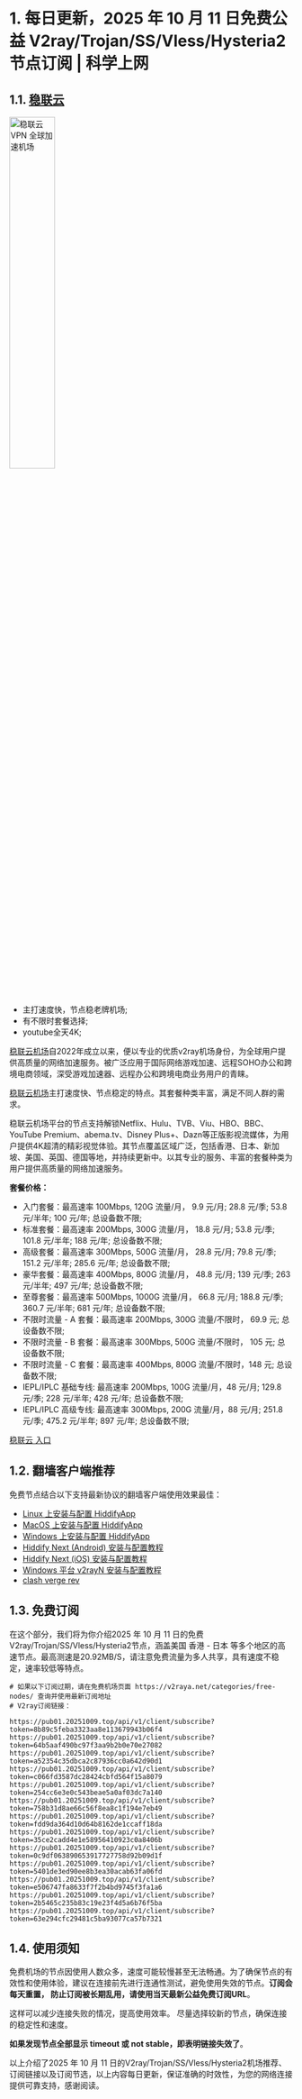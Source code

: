 # 1. 每日更新，2025 年 10 月 11 日免费公益 V2ray/Trojan/SS/Vless/Hysteria2 节点订阅 | 科学上网

## 1.1. <a  href="https://sl03.20251009.top/1" target="_blank">稳联云</a>

<a href="https://sl03.20251009.top/1" target="_blank"><image src="https://proxyplazza.com/images/stablenet/logo.png" style="width: 40%" title="稳联云 VPN 全球加速机场" alt="稳联云 VPN 全球加速机场"/> </a>

- 主打速度快，节点稳老牌机场;
- 有不限时套餐选择;
- youtube全天4K;

[稳联云机场](https://sl03.20251009.top/1)自2022年成立以来，便以专业的优质v2ray机场身份，为全球用户提供高质量的网络加速服务。被广泛应用于国际网络游戏加速、远程SOHO办公和跨境电商领域，深受游戏加速器、远程办公和跨境电商业务用户的青睐。

[稳联云机场](https://sl03.20251009.top/1)主打速度快、节点稳定的特点。其套餐种类丰富，满足不同人群的需求。

<!-- more -->

稳联云机场平台的节点支持解锁Netflix、Hulu、TVB、Viu、HBO、BBC、YouTube Premium、abema.tv、Disney Plus+、Dazn等正版影视流媒体，为用户提供4K超清的精彩视觉体验。其节点覆盖区域广泛，包括香港、日本、新加坡、美国、英国、德国等地，并持续更新中。以其专业的服务、丰富的套餐种类为用户提供高质量的网络加速服务。

**套餐价格：**

-   入门套餐：最高速率 100Mbps, 120G 流量/月， 9.9 元/月; 28.8 元/季; 53.8 元/半年; 100 元/年; 总设备数不限;
-   标准套餐：最高速率 200Mbps, 300G 流量/月， 18.8 元/月; 53.8 元/季; 101.8 元/半年; 188 元/年; 总设备数不限;
-   高级套餐：最高速率 300Mbps, 500G 流量/月， 28.8 元/月; 79.8 元/季; 151.2 元/半年; 285.6 元/年; 总设备数不限;
-   豪华套餐：最高速率 400Mbps, 800G 流量/月， 48.8 元/月; 139 元/季; 263 元/半年; 497 元/年; 总设备数不限;
-   至尊套餐：最高速率 500Mbps, 1000G 流量/月， 66.8 元/月; 188.8 元/季; 360.7 元/半年; 681 元/年; 总设备数不限;
-   不限时流量 - A 套餐：最高速率 200Mbps, 300G 流量/不限时， 69.9 元; 总设备数不限;
-   不限时流量 - B 套餐：最高速率 300Mbps, 500G 流量/不限时， 105 元; 总设备数不限;
-   不限时流量 - C 套餐：最高速率 400Mbps, 800G 流量/不限时，148 元; 总设备数不限;
-   IEPL/IPLC 基础专线: 最高速率 200Mbps, 100G 流量/月，48 元/月; 129.8 元/季; 228 元/半年; 428 元/年; 总设备数不限;
-   IEPL/IPLC 高级专线: 最高速率 300Mbps, 200G 流量/月，88 元/月; 251.8 元/季; 475.2 元/半年; 897 元/年; 总设备数不限;

<a href="https://sl03.20251009.top/1" target="_blank">稳联云 入口</a>

## 1.2. 翻墙客户端推荐

免费节点结合以下支持最新协议的翻墙客户端使用效果最佳：

- [Linux 上安装与配置 HiddifyApp](https://proxyguide.oeooe.cn/hiddifyapp/linux/)
- [MacOS 上安装与配置 HiddifyApp](https://proxyguide.oeooe.cn/hiddifyapp/macos/)
- [Windows 上安装与配置 HiddifyApp](https://proxyguide.oeooe.cn/hiddifyapp/windows/)
- [Hiddify Next (Android) 安装与配置教程](https://proxyguide.oeooe.cn/hiddifyapp/android/)
- [Hiddify Next (iOS) 安装与配置教程](https://proxyguide.oeooe.cn/hiddifyapp/ios/)
- [Windows 平台 v2rayN 安装与配置教程](https://proxyguide.oeooe.cn/v2ray/v2rayN-install/)
- [clash verge rev](https://proxyguide.oeooe.cn/clash/clash-verge-on-linux/)

## 1.3. 免费订阅

在这个部分，我们将为你介绍2025 年 10 月 11 日的免费V2ray/Trojan/SS/Vless/Hysteria2节点，涵盖美国 香港 - 日本 等多个地区的高速节点。最高测速是20.92MB/S，请注意免费流量为多人共享，具有速度不稳定，速率较低等特点。

```code
# 如果以下订阅过期，请在免费机场页面 https://v2raya.net/categories/free-nodes/ 查询并使用最新订阅地址
# V2ray订阅链接：

https://pub01.20251009.top/api/v1/client/subscribe?token=8b89c5feba3323aa8e113679943b06f4
https://pub01.20251009.top/api/v1/client/subscribe?token=64b5aaf490bc97f3aa9b2b0e70e27082
https://pub01.20251009.top/api/v1/client/subscribe?token=a52354c35dbca2c87936cc0a642d90d1
https://pub01.20251009.top/api/v1/client/subscribe?token=c066fd3587dc28424cbfd564f15a8079
https://pub01.20251009.top/api/v1/client/subscribe?token=254cc6e3e0c543beae5a0af03dc7a140
https://pub01.20251009.top/api/v1/client/subscribe?token=758b31d8ae66c56f8ea8c1f194e7eb49
https://pub01.20251009.top/api/v1/client/subscribe?token=fdd9da364d10d64b8162de1ccaff18da
https://pub01.20251009.top/api/v1/client/subscribe?token=35ce2cadd4e1e58956410923c0a8406b
https://pub01.20251009.top/api/v1/client/subscribe?token=0c9df063890653917727758d92b09d1f
https://pub01.20251009.top/api/v1/client/subscribe?token=5401de3ed90ee8b3ea30acab63fa06fd
https://pub01.20251009.top/api/v1/client/subscribe?token=e506747fa8633f7f2b4bd9745f3fa1a6
https://pub01.20251009.top/api/v1/client/subscribe?token=2b5465c235b83c19e23f4d5a6b76f5ba
https://pub01.20251009.top/api/v1/client/subscribe?token=63e294cfc29481c5ba93077ca57b7321

```

## 1.4. 使用须知

免费机场的节点因使用人数众多，速度可能较慢甚至无法畅通。为了确保节点的有效性和使用体验，建议在连接前先进行连通性测试，避免使用失效的节点。**订阅会每天重置， 防止订阅被长期乱用，请使用当天最新公益免费订阅URL**。

这样可以减少连接失败的情况，提高使用效率。
尽量选择较新的节点，确保连接的稳定性和速度。

**如果发现节点全部显示 timeout 或 not stable，即表明链接失效了**。

以上介绍了2025 年 10 月 11 日的V2ray/Trojan/SS/Vless/Hysteria2机场推荐、订阅链接以及订阅节选，以上内容每日更新，保证准确的时效性，为您的网络连接提供可靠支持，感谢阅读。
